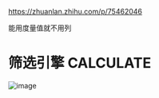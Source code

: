 https://zhuanlan.zhihu.com/p/75462046

能用度量值就不用列

# 筛选引擎 CALCULATE 

![image](https://user-images.githubusercontent.com/117897416/236454950-540837d9-81c6-45d6-905a-ce8b1eb62788.png)



